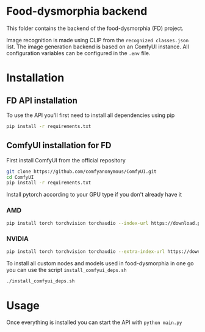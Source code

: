 # Food-dysmorphia backend

This folder contains the backend of the food-dysmorphia (FD) project. 

Image recognition is made using CLIP from the `recognized classes.json` list.
The image generation backend is based on an ComfyUI instance. All configuration variables can be configured in the `.env` file.

# Installation

## FD API installation

To use the API you'll first need to install all dependencies using pip

```bash
pip install -r requirements.txt 
```

## ComfyUI installation for FD

First install ComfyUI from the official repository

```bash
git clone https://github.com/comfyanonymous/ComfyUI.git
cd ComfyUI
pip install -r requirements.txt 
```

Install pytorch according to your GPU type if you don't already have it

### AMD
```bash
pip install torch torchvision torchaudio --index-url https://download.pytorch.org/whl/rocm5.7
```

### NVIDIA
```bash
pip install torch torchvision torchaudio --extra-index-url https://download.pytorch.org/whl/cu121
```

To install all custom nodes and models used in food-dysmorphia in one go you can use the script  `install_comfyui_deps.sh`

```bash
./install_comfyui_deps.sh
```

# Usage

Once everything is installed you can start the API with `python main.py`
